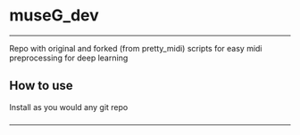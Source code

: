 # museG_dev
______________________
Repo with original and forked (from pretty_midi) scripts for easy midi preprocessing for deep learning

## How to use
Install as you would any git repo

###
___________________
